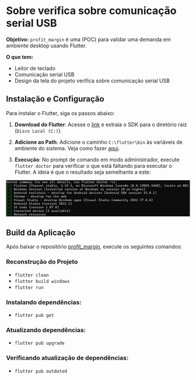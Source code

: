 # Sobre verifica sobre comunicação serial USB

**Objetivo:** `profit_margin` é uma (POC) para validar uma demanda em ambiente desktop usando Flutter.

**O que tem:** 
- Leitor de teclado
- Comunicação serial USB
- Design da tela do projeto verifica sobre comunicação serial USB

## Instalação e Configuração 

Para instalar o Flutter, siga os passos abaixo:

1. **Download do Flutter**: Acesse o [link](https://docs.flutter.dev/get-started/install/windows/desktop?tab=download) e extraia o SDK para o diretório raiz (`Disco Local (C:)`).

2. **Adicione ao Path**: Adicione o caminho `C:\flutter\bin` às variáveis de ambiente do sistema. Veja como fazer [aqui](https://support.microsoft.com/pt-br/topic/como-gerenciar-vari%C3%A1veis-de-ambiente-no-windows-xp-5bf6725b-655e-151c-0b55-9a8c9c7f747d#:~:text=Para%20exibir%20ou%20alterar%20vari%C3%A1veis,Clique%20em%20Vari%C3%A1veis%20de%20ambiente.).

3. **Execução**: No prompt de comando em modo administrador, execute `flutter doctor` para verificar o que está faltando para executar o Flutter. A ideia é que o resultado seja semelhante a este:

![alt text](image-1.png)

## Build da Aplicação

Após baixar o repositório [profit_margin](), execute os seguintes comandos:

### Reconstrução do Projeto
- `flutter clean`
- `flutter build windows`
- `flutter run`

### Instalando dependências:
- `flutter pub get`

### Atualizando dependências:
- `flutter pub upgrade`

### Verificando atualização de dependências:
- `flutter pub outdated`
